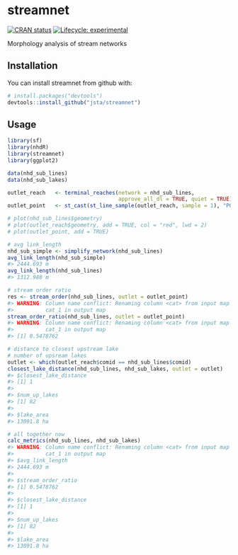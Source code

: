 
<!-- README.md is generated from README.Rmd. Please edit that file -->

# streamnet

[![CRAN
status](https://www.r-pkg.org/badges/version/streamnet)](https://cran.r-project.org/package=streamnet)
[![Lifecycle:
experimental](https://img.shields.io/badge/lifecycle-experimental-orange.svg)](https://www.tidyverse.org/lifecycle/#experimental)

Morphology analysis of stream networks

## Installation

You can install streamnet from github with:

``` r
# install.packages("devtools")
devtools::install_github("jsta/streamnet")
```

## Usage

``` r
library(sf)
library(nhdR)
library(streamnet)
library(ggplot2)

data(nhd_sub_lines)
data(nhd_sub_lakes)

outlet_reach   <- terminal_reaches(network = nhd_sub_lines, 
                                   approve_all_dl = TRUE, quiet = TRUE)
outlet_point   <- st_cast(st_line_sample(outlet_reach, sample = 1), "POINT")

# plot(nhd_sub_lines$geometry)
# plot(outlet_reach$geometry, add = TRUE, col = "red", lwd = 2)
# plot(outlet_point, add = TRUE)

# avg link_length
nhd_sub_simple <- simplify_network(nhd_sub_lines)
avg_link_length(nhd_sub_simple)
#> 2444.693 m
avg_link_length(nhd_sub_lines)
#> 1312.988 m

# stream order ratio
res <- stream_order(nhd_sub_lines, outlet = outlet_point)
#> WARNING: Column name conflict: Renaming column <cat> from input map into
#>          cat_1 in output map
stream_order_ratio(nhd_sub_lines, outlet = outlet_point)
#> WARNING: Column name conflict: Renaming column <cat> from input map into
#>          cat_1 in output map
#> [1] 0.5478762

# distance to closest upstream lake
# number of upsream lakes
outlet <- which(outlet_reach$comid == nhd_sub_lines$comid)
closest_lake_distance(nhd_sub_lines, nhd_sub_lakes, outlet = outlet)
#> $closest_lake_distance
#> [1] 1
#> 
#> $num_up_lakes
#> [1] 82
#> 
#> $lake_area
#> 13091.8 ha

# all together now
calc_metrics(nhd_sub_lines, nhd_sub_lakes)
#> WARNING: Column name conflict: Renaming column <cat> from input map into
#>          cat_1 in output map
#> $avg_link_length
#> 2444.693 m
#> 
#> $stream_order_ratio
#> [1] 0.5478762
#> 
#> $closest_lake_distance
#> [1] 1
#> 
#> $num_up_lakes
#> [1] 82
#> 
#> $lake_area
#> 13091.8 ha
```
